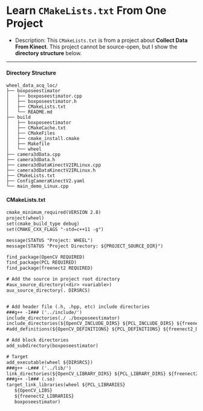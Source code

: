 # Learn `CMakeLists.txt` From One Project
- Description:
This `CMakeLists.txt` is from a project about **Collect Data From Kinect**.
This project cannot be source-open, but I show the **directory structure** below.


---
#### Directory Structure

```
wheel_data_acq_loc/
├── boxposeestimator
│   ├── boxposeestimator.cpp
│   ├── boxposeestimator.h
│   ├── CMakeLists.txt
│   └── README.md
├── build
│   ├── boxposeestimator
│   ├── CMakeCache.txt
│   ├── CMakeFiles
│   ├── cmake_install.cmake
│   ├── Makefile
│   └── wheel
├── camera3dData.cpp
├── camera3dData.h
├── camera3dDataKinectV2IRLinux.cpp
├── camera3dDataKinectV2IRLinux.h
├── CMakeLists.txt
├── ConfigCameraKinectV2.yaml
└── main_demo_Linux.cpp
```

#### CMakeLists.txt
```txt
cmake_minimum_required(VERSION 2.8)
project(wheel)
set(cmake_build_type debug)
set(CMAKE_CXX_FLAGS "-std=c++11 -g")

message(STATUS "Project: WHEEL")
message(STATUS "Project Directory: ${PROJECT_SOURCE_DIR}")

find_package(OpenCV REQUIRED)
find_package(PCL REQUIRED)
find_package(freenect2 REQUIRED)

# Add the source in project root directory
#aux_source_directory(<dir> <variable>)
aux_source_directory(. DIRSRCS)


# Add header file (.h, .hpp, etc) include directories
###g++ -I### ('../include/')
include_directories(./ ./boxposeestimator)
include_directories(${OpenCV_INCLUDE_DIRS} ${PCL_INCLUDE_DIRS} ${freenect2_INCLUDE_DIRS})
#add_definitions(${OpenCV_DEFINITIONS} ${PCL_DEFINITIONS} ${freenect2_DEFINITIONS})

# Add block directories
add_subdirectory(boxposeestimator)

# Target
add_executable(wheel ${DIRSRCS})
###g++ -L### ('../lib/')
link_directories(${OpenCV_LIBRARY_DIRS} ${PCL_LIBRARY_DIRS} ${freenect2_LIBRARY_DIRS}) 
###g++ -l### (.so)
target_link_libraries(wheel ${PCL_LIBRARIES} 
   ${OpenCV_LIBS}
   ${freenect2_LIBRARIES} 
   boxposeestimator)
```
